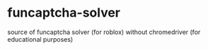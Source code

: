 # funcaptcha-solver

source of funcaptcha solver (for roblox) without chromedriver (for educational purposes)

